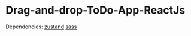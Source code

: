 # Drag-and-drop-ToDo-App-ReactJs

Dependencies: [zustand](https://docs.pmnd.rs/zustand/recipes/recipes)
              [sass](https://sass-lang.com/)
